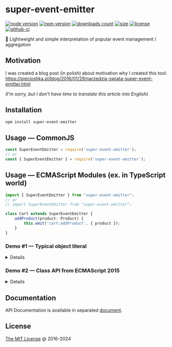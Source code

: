 # super-event-emitter

[![node version](https://img.shields.io/node/v/super-event-emitter.svg)](https://www.npmjs.com/package/super-event-emitter)
[![npm version](https://badge.fury.io/js/super-event-emitter.svg)](https://badge.fury.io/js/super-event-emitter)
[![downloads count](https://img.shields.io/npm/dt/super-event-emitter.svg)](https://www.npmjs.com/package/super-event-emitter)
[![size](https://packagephobia.com/badge?p=super-event-emitter)](https://packagephobia.com/result?p=super-event-emitter)
[![license](https://img.shields.io/npm/l/super-event-emitter.svg)](https://piecioshka.mit-license.org)
[![github-ci](https://github.com/piecioshka/super-event-emitter/actions/workflows/testing.yml/badge.svg)](https://github.com/piecioshka/super-event-emitter/actions/workflows/testing.yml)

🔨 Lightweight and simple interpretation of popular event management / aggregation

## Motivation

I was created a blog post (in polish) about motivation why I created this tool:<br/>
<https://piecioshka.pl/blog/2016/01/29/narzedzia-swiata-super-event-emitter.html>

_(I'm sorry, but I don't have time to translate this article into English)_

## Installation

```bash
npm install super-event-emitter
```

## Usage — CommonJS

```javascript
const SuperEventEmitter = require('super-event-emitter');
// or
const { SuperEventEmitter } = require('super-event-emitter');
```

## Usage — ECMAScript Modules (ex. in TypeScript world)

```ts
import { SuperEventEmitter } from "super-event-emitter";
// or
// import SuperEventEmitter from "super-event-emitter";

class Cart extends SuperEventEmitter {
    addProduct(product: Product) {
        this.emit('cart:addProduct', { product });
    }
}
```

### Demo #1 — Typical object literal

<details>

```javascript
const bar = {};

SuperEventEmitter.mixin(bar);

bar.on('test', function () {
    console.log('triggered!');
}, this);

bar.emit('test');
```

</details>

### Demo #2 — Class API from ECMAScript 2015

<details>

```javascript
class Person extends SuperEventEmitter {
    say(message) {
        this.emit('say', message);
    }
}

const p1 = new Person();

p1.on('say', function (message) {
    console.log(message); // 'I love cookie'
});

p1.say('I love cookie');
```

</details>

## Documentation

API Documentation is available in separated [document](./docs/api.md).

## License

[The MIT License](https://piecioshka.mit-license.org) @ 2016-2024
